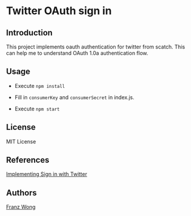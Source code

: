 # Twitter OAuth sign in

## Introduction ##

This project implements oauth authentication for twitter from scatch. This can help me to understand OAuth 1.0a authentication flow.

## Usage ##

- Execute ```npm install```

- Fill in ```consumerKey``` and ```consumerSecret``` in index.js.

- Execute ```npm start```

## License ##

MIT License

## References ##

[Implementing Sign in with Twitter](https://dev.twitter.com/web/sign-in/implementing)

## Authors

[Franz Wong](https://github.com/franzwong)
